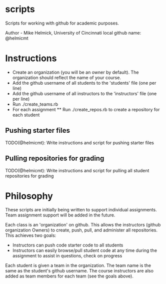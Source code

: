 scripts
=======

Scripts for working with github for academic purposes.

Author - Mike Helmick, University of Cincinnati
local github name: @helmicmt

Instructions
============

 * Create an organization (you will be an owner by default). The organization should reflect the name of your course.
 * Add the github username of all students to the 'students' file (one per line)
 * Add the github username of all instructors to the 'instructors' file (one per line)
 * Run ./create_teams.rb
 * For each assignment
 ** Run ./create_repos.rb to create a repository for each student

Pushing starter files
---------------------

TODO(@helmicmt): Write instructions and script for pushing starter files

Pulling repositories for grading
--------------------------------

TODO(@helmicmt): Write instructions and script for pulling all student repositories for grading

Philosophy
==========

These scripts are initially being written to support individual assignments. Team assignment support will be added in the future.

Each class is an 'organization' on github. This allows the instructors (github organization Owners) to create, push, pull, and administer all repositories. This achieves two goals:

 * Instructors can push code starter code to all students
 * Instructors can easily browse/pull student code at any time during the assignment to assist in questions, check on progress

Each student is given a team in the organization. The team name is the same as the student's github username. The course instructors are also added as team members for each team (see the goals above).

